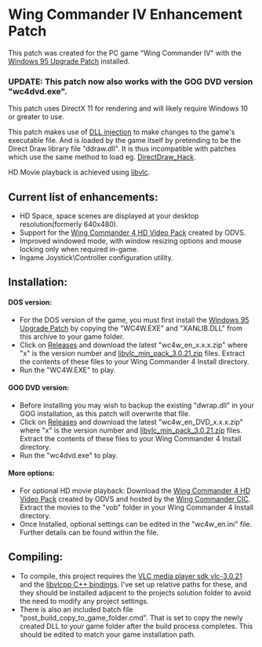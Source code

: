# Wing Commander IV Enhancement Patch
This patch was created for the PC game "Wing Commander IV" with the [Windows 95 Upgrade Patch](https://www.wcnews.com/wcpedia/Windows_95_Upgrade) installed.
### UPDATE: This patch now also works with the GOG DVD version "wc4dvd.exe".


This patch uses DirectX 11 for rendering and will likely require Windows 10 or greater to use.

This patch makes use of [DLL injection](https://en.wikipedia.org/wiki/DLL_injection) to make changes to the game's executable file. And is loaded by the game itself by pretending to be the Direct Draw library file "ddraw.dll". It is thus incompatible with patches which use the same method to load eg. [DirectDraw_Hack](https://www.wcnews.com/wcpedia/DirectDraw_Hack "DirectDraw DLL replacement").


HD Movie playback is achieved using [libvlc](https://www.videolan.org/vlc/libvlc.html "libVLC is the core engine and the interface to the multimedia framework on which VLC media player is based.").
## Current list of enhancements:
- HD Space, space scenes are displayed at your desktop resolution(formerly 640x480).
- Support for the [Wing Commander 4 HD Video Pack](https://www.wcnews.com/wcpedia/Wing_Commander_4_HD_Video_Pack) created by ODVS. 
- Improved windowed mode, with window resizing options and mouse locking only when required in-game.
- Ingame Joystick\Controller configuration utility.

## Installation:

#### DOS version:
- For the DOS version of the game, you must first install the [Windows 95 Upgrade Patch](https://www.wcnews.com/wcpedia/Windows_95_Upgrade) by copying the "WC4W.EXE" and "XANLIB.DLL" from this archive to your game folder.
- Click on [Releases](https://github.com/mattwells77/Wing_Commander_IV_Enhancement_Patch/releases) and download the latest "wc4w_en_x.x.x.zip" where "x" is the version number and [libvlc_min_pack_3.0.21.zip](https://github.com/mattwells77/Wing_Commander_III_Enhancement_Patch/releases/tag/libvlc_min_pack_3.0.21) files. Extract the contents of these files to your Wing Commander 4 Install directory.
- Run the "WC4W.EXE" to play.

#### GOG DVD version:
- Before installing you may wish to backup the existing "dwrap.dll" in your GOG installation, as this patch will overwrite that file. 
- Click on [Releases](https://github.com/mattwells77/Wing_Commander_IV_Enhancement_Patch/releases) and download the latest "wc4w_en_DVD_x.x.x.zip" where "x" is the version number and [libvlc_min_pack_3.0.21.zip](https://github.com/mattwells77/Wing_Commander_III_Enhancement_Patch/releases/tag/libvlc_min_pack_3.0.21) files. Extract the contents of these files to your Wing Commander 4 Install directory.
- Run the "wc4dvd.exe" to play.

#### More options:
- For optional HD movie playback: Download the [Wing Commander 4 HD Video Pack](https://www.wcnews.com/wcpedia/Wing_Commander_4_HD_Video_Pack) created by ODVS and hosted by the [Wing Commander CIC](https://www.wcnews.com/#). Extract the movies to the "vob" folder in your Wing Commander 4 Install directory.
- Once Installed, optional settings can be edited in the "wc4w_en.ini" file. Further details can be found within the file.

## Compiling:
- To compile, this project requires the [VLC media player sdk vlc-3.0.21](https://download.videolan.org/pub/videolan/vlc/last/win32/) and the [libvlcpp C++ bindings](https://github.com/videolan/libvlcpp). I've set up relative paths for these, and they should be installed adjacent to the projects solution folder to avoid the need to modify any project settings.
- There is also an included batch file "post_build_copy_to_game_folder.cmd". That is set to copy the newly created DLL to your game folder after the build process completes. This should be edited to match your game installation path.
